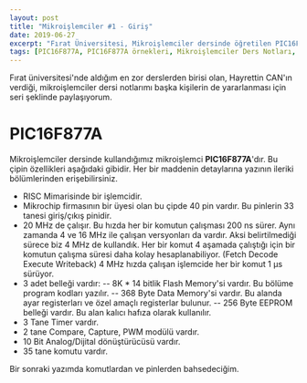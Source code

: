 ```yaml
---
layout: post
title: "Mikroişlemciler #1 - Giriş"
date: 2019-06-27
excerpt: "Fırat Üniversitesi, Mikroişlemciler dersinde öğretilen PIC16F877A mikroişlemcisinin iç yapısı ve nasıl kodlanacağı hakkındaki notlarımın internet ortamına geçirilmiş halidir."
tags: [PIC16F877A, PIC16F877A örnekleri, Mikroişlemciler Ders Notları, Hayrettin Can Ders Notları, Fırat Üniversitesi, Mikroişlemciler]
---
```


Fırat üniversitesi'nde aldığım en zor derslerden birisi olan, Hayrettin CAN'ın verdiği, mikroişlemciler dersi notlarımı başka kişilerin de yararlanması için seri şeklinde paylaşıyorum.

# PIC16F877A

Mikroişlemciler dersinde kullandığımız mikroişlemci **PIC16F877A**'dır. Bu çipin özellikleri aşağıdaki gibidir. Her bir maddenin detaylarına yazının ileriki bölümlerinden erişebilirsiniz.
- RISC Mimarisinde bir işlemcidir.
- Mikrochip firmasının bir üyesi olan bu çipde 40 pin vardır. Bu pinlerin 33 tanesi giriş/çıkış pinidir. 
- 20 MHz de çalışır. Bu hızda her bir komutun çalışması 200 ns sürer. Aynı zamanda 4 ve 16 MHz ile çalışan versyonları da vardır. Aksi belirtilmediği sürece biz 4 MHz de kullandık. Her bir komut 4 aşamada çalıştığı için  bir komutun çalışma süresi daha kolay hesaplanabiliyor. (Fetch Decode Execute Writeback) 4 MHz hızda çalışan işlemcide her bir komut 1 µs sürüyor. 
- 3 adet belleği vardır:
  -- 8K * 14 bitlik Flash Memory'si vardır. Bu bölüme program kodları yazılır.
  -- 368 Byte Data Memory'si vardır. Bu alanda ayar registerları ve özel amaçlı registerlar bulunur. 
  -- 256 Byte EEPROM belleği vardır. Bu alan kalıcı hafıza olarak kullanılır.
- 3 Tane Timer vardır.
- 2 tane Compare, Capture, PWM modülü vardır.
- 10 Bit Analog/Dijital dönüştürücüsü vardır.
- 35 tane komutu vardır.

Bir sonraki yazımda komutlardan ve pinlerden bahsedeciğim.
